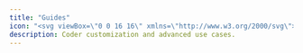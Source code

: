 ```yaml
---
title: "Guides"
icon: "<svg viewBox=\"0 0 16 16\" xmlns=\"http://www.w3.org/2000/svg\">\n<path d=\"M4 6H2v14c0 1.1.9 2 2 2h14v-2H4V6zm16-4H8c-1.1 0-2 .9-2 2v12c0 1.1.9 2 2 2h12c1.1 0 2-.9 2-2V4c0-1.1-.9-2-2-2zm0 10l-2.5-1.5L15 12V4h5v8z\" />\n</svg>"
description: Coder customization and advanced use cases.
---
```


<children><children>
